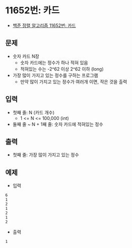 # 11652번: 카드
- [백준 정렬 알고리즘 11652번: 카드](https://www.acmicpc.net/problem/11652)

## 문제
- 숫자 카드 N장
  - 숫자 카드에는 정수가 하나 적혀 있음
  - 적혀있는 수는 -2^62 이상 2^62 이하 (long)
- 가장 많이 가지고 있는 정수를 구하는 프로그램
  - 만약 많이 가지고 있는 정수가 여러개 이면, 작은 것을 출력

## 입력
- 첫째 줄: N (카드 개수)
  - 1 <= N <= 100,000 (int)
- 둘째 줄 ~ N + 1째 줄: 숫자 카드에 적혀있는 정수

## 출력
- 첫째 줄: 가장 많이 가지고 있는 정수

## 예제
- 입력
```text
6
1
2
1
2
1
2
```
- 출력
```text
1
```